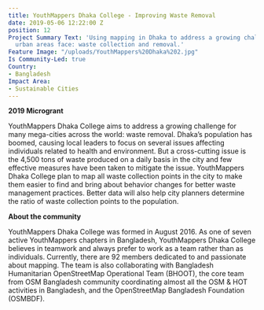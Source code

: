 ```yaml
---
title: YouthMappers Dhaka College - Improving Waste Removal
date: 2019-05-06 12:22:00 Z
position: 12
Project Summary Text: 'Using mapping in Dhaka to address a growing challenge many
  urban areas face: waste collection and removal.'
Feature Image: "/uploads/YouthMappers%20Dhaka%202.jpg"
Is Community-Led: true
Country:
- Bangladesh
Impact Area:
- Sustainable Cities
---
```


**2019 Microgrant**  

YouthMappers Dhaka College aims to address a growing challenge for many mega-cities across the world: waste removal. Dhaka’s population has boomed, causing local leaders to focus on several issues affecting individuals related to health and environment. But a cross-cutting issue is the 4,500 tons of waste produced on a daily basis in the city and few effective measures have been taken to mitigate the issue. YouthMappers Dhaka College plan to map all waste collection points in the city to make them easier to find and bring about behavior changes for better waste management practices. Better data will also help city planners determine the ratio of waste collection points to the population.   

**About the community**  

YouthMappers Dhaka College was formed in August 2016. As one of seven active YouthMappers chapters in Bangladesh, YouthMappers Dhaka College believes in teamwork and always prefer to work as a team rather than as individuals. Currently, there are 92 members dedicated to and passionate about mapping. The team is also collaborating with Bangladesh Humanitarian OpenStreetMap Operational Team (BHOOT), the core team from OSM Bangladesh community coordinating almost all the OSM & HOT activities in Bangladesh, and the OpenStreetMap Bangladesh Foundation (OSMBDF). 